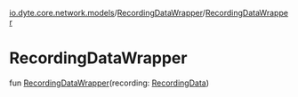 [io.dyte.core.network.models](../index.md)/[RecordingDataWrapper](index.md)/[RecordingDataWrapper](-recording-data-wrapper.md)

# RecordingDataWrapper


fun [RecordingDataWrapper](-recording-data-wrapper.md)(recording: [RecordingData](../-recording-data/index.md))

